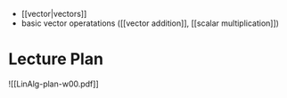 
- [[vector|vectors]]
- basic vector operatations ([[vector addition]], [[scalar multiplication]])


# Lecture Plan

![[LinAlg-plan-w00.pdf]]